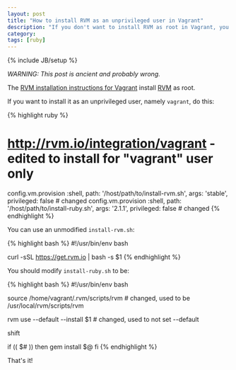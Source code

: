 ```yaml
---
layout: post
title: "How to install RVM as an unprivileged user in Vagrant"
description: "If you don't want to install RVM as root in Vagrant, you have to modify the scripts provided on http://rvm.io/integration/vagrant"
category: 
tags: [ruby]
---
```

{% include JB/setup %}

_WARNING: This post is ancient and probably wrong._

The [RVM installation instructions for Vagrant](http://rvm.io/integration/vagrant) install [RVM](http://rvm.io) as root.

If you want to install it as an unprivileged user, namely `vagrant`, do this:

{% highlight ruby %}
# http://rvm.io/integration/vagrant - edited to install for "vagrant" user only
config.vm.provision :shell, path: '/host/path/to/install-rvm.sh',  args: 'stable', privileged: false # changed
config.vm.provision :shell, path: '/host/path/to/install-ruby.sh', args: '2.1.1',  privileged: false # changed
{% endhighlight %}

You can use an unmodified `install-rvm.sh`:

{% highlight bash %}
#!/usr/bin/env bash

curl -sSL https://get.rvm.io | bash -s $1
{% endhighlight %}

You should modify `install-ruby.sh` to be:

{% highlight bash %}
#!/usr/bin/env bash

source /home/vagrant/.rvm/scripts/rvm # changed, used to be /usr/local/rvm/scripts/rvm

rvm use --default --install $1        # changed, used to not set --default

shift

if (( $# ))
  then gem install $@
fi
{% endhighlight %}

That's it!
